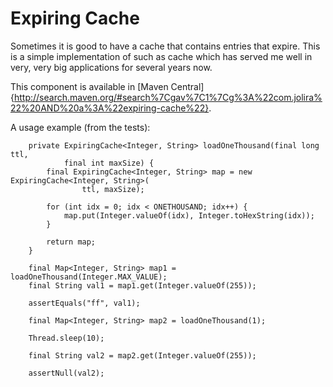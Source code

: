 Expiring Cache
==============

Sometimes it is good to have a cache that contains entries that expire. This is 
a simple implementation of such as cache which has served me well in very, very
big applications for several years now.

This component is available in [Maven Central]{http://search.maven.org/#search%7Cgav%7C1%7Cg%3A%22com.jolira%22%20AND%20a%3A%22expiring-cache%22}.

A usage example (from the tests):

```
    private ExpiringCache<Integer, String> loadOneThousand(final long ttl,
            final int maxSize) {
        final ExpiringCache<Integer, String> map = new ExpiringCache<Integer, String>(
                ttl, maxSize);

        for (int idx = 0; idx < ONETHOUSAND; idx++) {
            map.put(Integer.valueOf(idx), Integer.toHexString(idx));
        }

        return map;
    }
    
    final Map<Integer, String> map1 = loadOneThousand(Integer.MAX_VALUE);
    final String val1 = map1.get(Integer.valueOf(255));

    assertEquals("ff", val1);

    final Map<Integer, String> map2 = loadOneThousand(1);

    Thread.sleep(10);

    final String val2 = map2.get(Integer.valueOf(255));

    assertNull(val2);
```
